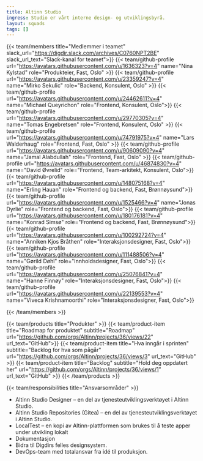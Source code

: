 ```yaml
---
title: Altinn Studio
ingress: Studio er vårt interne design- og utviklingsbyrå.
layout: squads
tags: []
---
```


{{< team/members title="Medlemmer i teamet" slack_url="https://digdir.slack.com/archives/C0760NPT2BE" slack_url_text="Slack-kanal for teamet">}}
{{< team/github-profile url="https://avatars.githubusercontent.com/u/1636323?v=4" name="Nina Kylstad" role="Produkteier, Fast, Oslo" >}}
{{< team/github-profile url="https://avatars.githubusercontent.com/u/23359247?v=4" name="Mirko Sekulic" role="Backend, Konsulent, Oslo" >}}
{{< team/github-profile url="https://avatars.githubusercontent.com/u/24462611?v=4" name="Michael Queyrichon" role="Frontend, Konsulent, Oslo">}}
{{< team/github-profile url="https://avatars.githubusercontent.com/u/29770305?v=4" name="Tomas Engebretsen" role="Frontend, Konsulent, Oslo" >}}
{{< team/github-profile url="https://avatars.githubusercontent.com/u/74791975?v=4" name="Lars Walderhaug" role="Frontend, Fast, Oslo" >}}
{{< team/github-profile url="https://avatars.githubusercontent.com/u/90609090?v=4" name="Jamal Alabdullah" role="Frontend, Fast, Oslo" >}}
{{< team/github-profile url="https://avatars.githubusercontent.com/u/46874830?v=4" name="David Øvrelid" role="Frontend, Team-arkitekt, Konsulent, Oslo">}}
{{< team/github-profile url="https://avatars.githubusercontent.com/u/148075168?v=4" name="Erling Hauan" role="Frontend og backend, Fast, Brønnøysund">}}
{{< team/github-profile url="https://avatars.githubusercontent.com/u/1525466?v=4" name="Jonas Dyrlie" role="Frontend og backend, Fast, Oslo">}}
{{< team/github-profile url="https://avatars.githubusercontent.com/u/180176181?v=4" name="Konrad Simsø" role="Frontend og backend, Fast, Brønnøysund">}}
{{< team/github-profile url="https://avatars.githubusercontent.com/u/100292724?v=4" name="Anniken Kjos Bråthen" role="Interaksjonsdesigner, Fast, Oslo">}}
{{< team/github-profile url="https://avatars.githubusercontent.com/u/111488506?v=4" name="Gørild Døhl" role="Innholdsdesigner, Fast, Oslo">}}
{{< team/github-profile url="https://avatars.githubusercontent.com/u/25076841?v=4" name="Hanne Finnøy" role="Interaksjonsdesigner, Fast, Oslo">}}
{{< team/github-profile url="https://avatars.githubusercontent.com/u/22139553?v=4" name="Viveca Krishnamoorthi" role="Interaksjonsdesigner, Fast, Oslo">}}

{{< /team/members >}}

{{< team/products title="Produkter" >}}
{{< team/product-item title="Roadmap for produktet" subtitle="Roadmap" url="https://github.com/orgs/Altinn/projects/36/views/22" url_text="GitHub">}}
{{< team/product-item title="Hva inngår i sprinten" subtitle="Backlog for hva som pågår" url="https://github.com/orgs/Altinn/projects/36/views/3" url_text="GitHub" >}}
{{< team/product-item title="Backlog" subtitle="Hold deg oppdatert her" url="https://github.com/orgs/Altinn/projects/36/views/1" url_text="GitHub" >}}
{{< /team/products >}}

{{< team/responsibilities title="Ansvarsområder" >}}

- Altinn Studio Designer – en del av tjenesteutviklingsverktøyet i Altinn Studio.
- Altinn Studio Repositories (Gitea) – en del av tjenesteutviklingsverktøyet i Altinn Studio.
- LocalTest – en kopi av Altinn-plattformen som brukes til å teste apper under utvikling lokalt
- Dokumentasjon
- Bidra til Digdirs felles designsystem.
- DevOps-team med totalansvar fra idé til produksjon.
